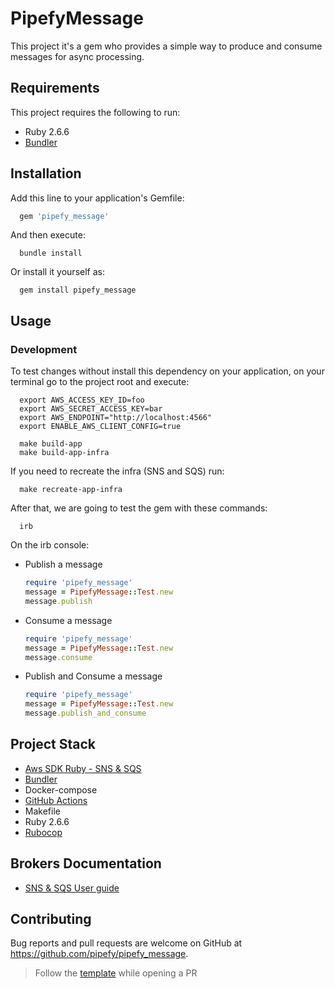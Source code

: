 # PipefyMessage

This project it's a gem who provides a simple way to produce and consume messages for async processing.

## Requirements

This project requires the following to run:

- Ruby 2.6.6
- [Bundler](https://bundler.io/)

## Installation

Add this line to your application's Gemfile:

```ruby
  gem 'pipefy_message'
```

And then execute:

```console
  bundle install
```

Or install it yourself as:

```console
  gem install pipefy_message
```

## Usage

### Development

To test changes without install this dependency on your application, on your terminal go to the project root and execute:
    
```console
  export AWS_ACCESS_KEY_ID=foo
  export AWS_SECRET_ACCESS_KEY=bar
  export AWS_ENDPOINT="http://localhost:4566"
  export ENABLE_AWS_CLIENT_CONFIG=true
  
  make build-app
  make build-app-infra
```

If you need to recreate the infra (SNS and SQS) run:

```console
  make recreate-app-infra
```

After that, we are going to test the gem with these commands:

```console
  irb
```

On the irb console:

* Publish a message
    ```ruby
    require 'pipefy_message'
    message = PipefyMessage::Test.new
    message.publish
    ```

* Consume a message
    ```ruby
    require 'pipefy_message'
    message = PipefyMessage::Test.new
    message.consume
    ```

* Publish and Consume a message
    ```ruby
    require 'pipefy_message'
    message = PipefyMessage::Test.new
    message.publish_and_consume
    ```

## Project Stack

- [Aws SDK Ruby - SNS & SQS](https://github.com/aws/aws-sdk-ruby)
- [Bundler](https://bundler.io/)
- Docker-compose
- [GitHub Actions](https://docs.github.com/en/actions)
- Makefile
- Ruby 2.6.6
- [Rubocop](https://github.com/rubocop/rubocop)

## Brokers Documentation

* [SNS & SQS User guide](https://github.com/pipefy/pipefy_message/tree/main/lib/pipefy_message/broker/aws/README.md)

## Contributing

Bug reports and pull requests are welcome on GitHub at https://github.com/pipefy/pipefy_message.

> Follow the [template](https://github.com/pipefy/pipefy_message/blob/main/.github/pull_request_template.md) while opening a PR

